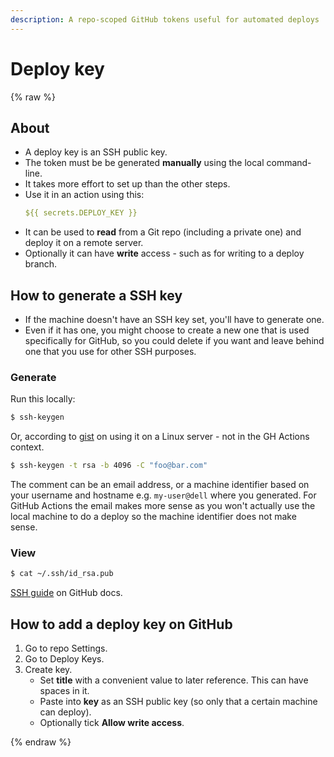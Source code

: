 ```yaml
---
description: A repo-scoped GitHub tokens useful for automated deploys
---
```

# Deploy key

{% raw %}


## About

- A deploy key is an SSH public key.
- The token must be be generated **manually** using the local command-line.
- It takes more effort to set up than the other steps.
- Use it in an action using this:
    ```yaml
    ${{ secrets.DEPLOY_KEY }}
    ```
- It can be used to **read** from a Git repo (including a private one) and deploy it on a remote server.
- Optionally it can have **write** access - such as for writing to a deploy branch.


## How to generate a SSH key

- If the machine doesn't have an SSH key set, you'll have to generate one.
- Even if it has one, you might choose to create a new one that is used specifically for GitHub, so you could delete if you want and leave behind one that you use for other SSH purposes.

### Generate

Run this locally:

```sh
$ ssh-keygen
```

Or, according to [gist](https://gist.github.com/zhujunsan/a0becf82ade50ed06115) on using it on a Linux server - not in the GH Actions context.

```sh
$ ssh-keygen -t rsa -b 4096 -C "foo@bar.com"
```

The comment can be an email address, or a machine identifier based on your username and hostname e.g. `my-user@dell` where you generated. For GitHub Actions the email makes more sense as you won't actually use the local machine to do a deploy so the machine identifier does not make sense.


### View

```sh
$ cat ~/.ssh/id_rsa.pub
```

[SSH guide](https://help.github.com/en/github/authenticating-to-github/connecting-to-github-with-ssh) on GitHub docs.


## How to add a deploy key on GitHub

1. Go to repo Settings.
1. Go to Deploy Keys.
1. Create key.
    - Set **title** with a convenient value to later reference. This can have spaces in it.
    - Paste into **key** as an SSH public key (so only that a certain machine can deploy).
    - Optionally tick **Allow write access**.


{% endraw %}
